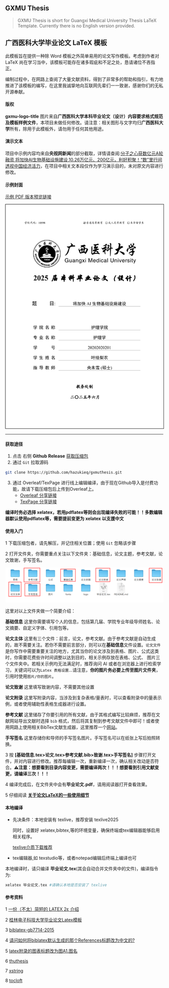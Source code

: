 ## GXMU Thesis

> GXMU Thesis is short for Guangxi Medical University Thesis LaTeX Template. Currently there is no English version provided.

## 广西医科大学毕业论文 LaTeX 模板

此模板旨在提供一种除 Word 模板之外简单易用的论文写作模板。考虑到作者对 LaTeX 尚在学习当中，该模板可能存在诸多瑕疵和不足之处，恳请诸位不吝指正。

编制过程中，在网路上查阅了大量文献资料，得到了非常多的帮助和指引，有力地推进了该模板的编写，在这里我诚挚地向互联网先辈们一一致谢，感谢你们的无私开源奉献。

#### 版权

**gxmu-logo-title** 图片来自**广西医科大学本科毕业论文（设计）内容要求格式规范及模板样例文件**，本项目未做任何修改。请注意：相关图形与文字均归**广西医科大学**所有，除用于此模板外，请勿用于任何其他用途。 

#### 演示文本

项目中示例内容均来自**央视网新闻**的部分截取，详情请查阅:[分子之心获数亿元A轮融资 将加快AI生物基础设施建设](https://opinion.cctv.com/2024/09/13/ARTIBJtW5D7Z6oYfhpQyAdLD240913.shtml?spm=C88965.P72990804435.S08478.10),[10.26万亿元、200亿元，利好积聚！“数”里行间透视中国经济活力](https://news.cctv.com/2025/06/05/ARTIak5G4TuHgmOXq2I89J5S250605.shtml)，在项目中相关文本段仅作为学习演示目的，未对原文内容进行修改。

#### 示例封面

[示例 PDF 版本预览链接](https://www.hazukieq.top/txt/gxmu_thesis_sample.pdf)

<img style="border: 1px solid black;" src="./图片/gxmuthesis_cover.png"/>

---

#### 获取途径

1. 点击 右侧 **Github Release** [获取压缩包](https://github.com/hazukieq/gxmuthesis/releases/latest)
2. 通过 `Git` 拉取源码

```bash
git clone https://github.com/hazukieq/gxmuthesis.git
```

3. 通过 Overleaf/TexPage 进行线上编辑编译，由于现在Github导入是付费功能，故请下载压缩包后上传到Overleaf上。
   - [Overleaf 分享链接](  https://www.overleaf.com/read/shmyqrqjvbrj#9dc02b)
   - [TexPage 分享链接](https://www.texpage.com/share/93554ce214384667a8e03ce5ad556752)

**编译时务必选择 xelatex，若用pdflatex等则会出现编译失败的可能！！多数编辑器默认使用pdflatex等，需要提前变更为 xelatex 以支援中文**



#### 使用入门

1 下载压缩包者，请先解压，并记住相关位置；使用 `Git` 忽略该步骤





2 打开文件夹，你需要重点关注以下文件夹：基础信息，论文主题，参考文献，论文致谢，手写签名。

![image-20250703233339369](./图片/folders_shot.png)

这里对以上文件夹做一个简要介绍：

**基础信息** 这里你需要填写个人的信息，包括第几届、学院专业年级导师姓名、论文摘要、自定义字体、引用包等。

**论文主体** 这里有三个文件：前言，论文，参考文献。由于参考文献是自动生成的，故不需要关注。若你不需要前言部分，则可以在**基础信息**文件设置。`论文文件` 是你写作中需要重要关注的地方，尤其当你的论文涉及到表格、图片、公式这类时，你需要花费些许时间调整以达到目的，相关示例存放在表格、公式、 图片三个文件夹中。若相关示例均无法满足时，推荐询问 AI 或者在浏览器上进行检索学习，关键词可以为`Latex 表格设置`...请注意，**你的图片务必要上传至图片文件夹**，引用时使用`图片/你的图片`。

**论文致谢** 这里填写致谢内容，不需要其他设置

**论文附录** 这里写附录内容，当涉及到复杂表格/量表时，可以查看附录中的量表示例，或者使用辅助性表格生成器进行设置。

**参考文献** 这里储存了你要引用的所有文献，由于其格式编写比较麻烦，推荐在文献网站导出文献时选择 `bib` 格式，然后将其复制到参考文献文件中即可！或者使用网路上使用相关BibTex文献生成器，这里推荐一个[网站](https://asouqi.github.io/bibtex-converter/)。

**手写签名** 这里存储你和导师的手写签名图片。手写签名可以在纸张上写后拍照转换。





3 按 **[基础信息.tex>论文.tex>参考文献.bib>致谢.tex>手写签名]** 步骤打开文件，并对内容进行修改。推荐每编辑一次，重新编译一次，确认相关改动是否符合。**⚠️注意：想要看到目录内容变更，需要编译两次！！！想要看到引用文献变更，请编译三次！！！**

4 编译完成后，在文件夹中会有**毕业论文.pdf**，请用阅读器打开查看效果。

5 仔细阅读 **[关于论文LaTeX的一些使用细节](./simple_tutorial.md)**





#### 本地编译

- 先决条件：本地安装有 texlive，推荐安装 texlive2025

  同时，设置好 xelatex,bibtex,等的环境变量，确保终端或tex编辑器能够启用相关程序。

  [texlive介质下载推荐](https://mirrors.tuna.tsinghua.edu.cn/CTAN/systems/texlive/Images/texlive2025-20250308.iso)

- tex编辑器,如 texstudio等，或者notepad编辑后终端上编译也可

本地编译时，请只编译 **毕业论文.tex**(其会自动合并文件夹中的文件)，编译指令为:

```bash
xelatex 毕业论文.tex #请确认本地是否安装了 texlive
```



#### 参考资料

1 [一份（不太）简短的 LATEX 2ε 介绍](https://ctan.math.utah.edu/ctan/tex-archive/info/lshort/chinese/lshort-zh-cn.pdf)

2 [桂林电子科技大学毕业论文Latex模板](https://github.com/wrm244/GUEThsis/guet-thesis.cls)

3 [biblatex-gb7714-2015](https://github.com/hushidong/biblatex-gb7714-2015)

4 [请问如何将biblatex默认生成的那个References标题改为中文的?](https://www.zhihu.com/question/481540096)

5 [latex附录的图表标题改为图A1.图名](https://zhuanlan.zhihu.com/p/690183371)

6 [thuthesis](https://github.com/tuna/thuthesis)

7 [xstring](https://mirror.nyist.edu.cn/CTAN/macros/generic/xstring/xstring-en.pdf)

8 [tocloft](https://www.sys.kth.se/docs/texlive/texmf-dist/doc/latex/tocloft/tocloft.pdf)